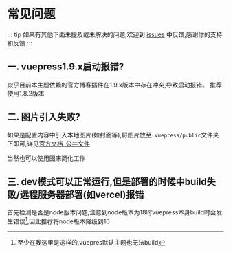 # 常见问题
::: tip
如果有其他下面未提及或未解决的问题,欢迎到 [issues](https://github.com/open17/vuepress-theme-qbook/issues) 中反馈,感谢你的支持和反馈
:::
## 一. vuepress1.9.x启动报错?
似乎目前本主题依赖的官方博客插件在1.9.x版本中存在冲突,导致启动报错。
推荐使用1.8.2版本

## 二. 图片引入失败?
如果是配置内容中引入本地图片(如封面等),将图片放至`.vuepress/public`文件夹下即可,详见[官方文档-公共文件](https://vuepress.vuejs.org/zh/guide/assets.html#%E5%85%AC%E5%85%B1%E6%96%87%E4%BB%B6)

当然也可以使用图床简化工作

## 三. dev模式可以正常运行,但是部署的时候中build失败/远程服务器部署(如vercel)报错
首先检测是否是node版本问题,注意到node版本为18时vuepress本身build时会发生错误[^1],因此推荐将node版本降级到16






[^1]: 至少在我这里是这样的,vuepres默认主题也无法build